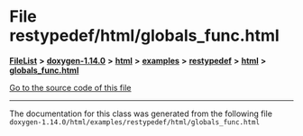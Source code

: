 

# File restypedef/html/globals\_func.html



[**FileList**](files.md) **>** [**doxygen-1.14.0**](dir_9d5bad020669189c90cda983471be5d0.md) **>** [**html**](dir_05d1fd8a7cdd04f638f8b23196de02e2.md) **>** [**examples**](dir_aa52e73a32d193037813a53dcfe817b6.md) **>** [**restypedef**](dir_fcfab5f546f51b8558772ebb3ba5c4ab.md) **>** [**html**](dir_4dc5ad60ca86fdd890aadb7f7be5048a.md) **>** [**globals\_func.html**](restypedef_2html_2globals__func_8html.md)

[Go to the source code of this file](restypedef_2html_2globals__func_8html_source.md)





































































------------------------------
The documentation for this class was generated from the following file `doxygen-1.14.0/html/examples/restypedef/html/globals_func.html`

